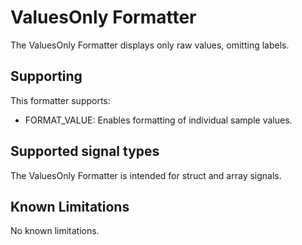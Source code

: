 <!---
title: "ValuesOnly Formatter"
author: "Thomas Haber"
keywords: [impulse, formatter, valuesonly, compact, format]
description: "Formatter that displays only raw values without keys or labels for compact output."
category: "impulse-reference"
tags:
  - reference
  - formatter
docID: xxx
--->

# ValuesOnly Formatter

The ValuesOnly Formatter displays only raw values, omitting labels.

## Supporting

This formatter supports:
- FORMAT_VALUE: Enables formatting of individual sample values.

## Supported signal types

The ValuesOnly Formatter is intended for struct and array signals.


## Known Limitations
No known limitations.
